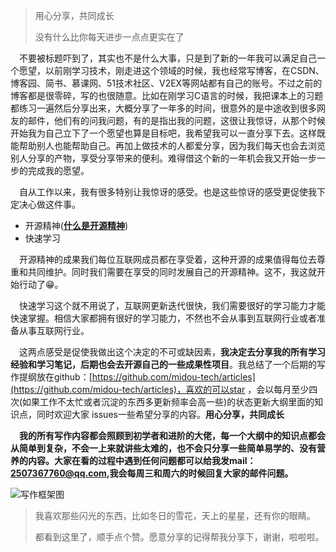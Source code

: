 >用心分享，共同成长
>
>没有什么比你每天进步一点点更实在了



&emsp;不要被标题吓到了，其实也不是什么大事，只是到了新的一年我可以满足自己一个愿望，以前刚学习技术，刚走进这个领域的时候，我也经常写博客，在CSDN、博客园、简书、慕课网、51技术社区、V2EX等网站都有自己的账号。不过之前的博客都是很零碎，写的也很随意。比如在刚学习C语言的时候，我把课本上的习题都练习一遍然后分享出来，大概分享了一年多的时间，很意外的是中途收到很多网友的邮件，他们有的问我问题，有的是指出我的问题，这很让我惊讶，从那个时候开始我为自己立下了一个愿望也算是目标吧，我希望我可以一直分享下去。这样既能帮助别人也能帮助自己。再加上做技术的人都爱分享，因为我们每天也会去浏览别人分享的产物，享受分享带来的便利。难得借这个新的一年机会我又开始一步一步的完成我的愿望。

&emsp;自从工作以来，我有很多特别让我惊讶的感受。也是这些惊讶的感受更促使我下定决心做这件事。

- 开源精神([**什么是开源精神**](https://github.com/lifesinger/blog/issues/167))
- 快速学习

&emsp;开源精神的成果我们每位互联网成员都在享受着，这种开源的成果值得每位去尊重和共同维护。同时我们需要在享受的同时发展自己的开源精神。这不，我这就开始行动了😁。

&emsp;快速学习这个就不用说了，互联网更新迭代很快，我们需要很好的学习能力才能快速掌握。相信大家都拥有很好的学习能力，不然也不会从事到互联网行业或者准备从事互联网行业。

&emsp;这两点感受是促使我做出这个决定的不可或缺因素，**我决定去分享我的所有学习经验和学习笔记，后期也会去开源自己的一些成果性项目**。我总结了一个后期的写作提纲放在github：[https://github.com/midou-tech/articles](https://github.com/midou-tech/articles)，喜欢的可以star ，会以每月至少四次(如果工作不太忙或者沉淀的东西多更新频率会高一些)的状态更新大纲里面的知识点，同时欢迎大家 issues一些希望分享的内容。**用心分享，共同成长**

&emsp;**我的所有写作内容都会照顾到初学者和进阶的大佬，每一个大纲中的知识点都会从简单到复杂，不会一上来就讲些太难的，也不会只分享一些简单易学的、没有营养的内容。大家在看的过程中遇到任何问题都可以给我发mail：2507367760@qq.com,我会每周三和周六的时候回复大家的邮件问题。**

![写作框架图](https://tva1.sinaimg.cn/large/006tNbRwly1ga5xpxz3mpj30ku1ma43k.jpg)



> 我喜欢那些闪光的东西，比如冬日的雪花，天上的星星，还有你的眼睛。
>
> 都看到这里了，顺手点个赞。愿意分享的记得帮我分享下，谢谢，啦啦啦。

